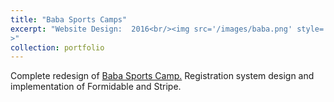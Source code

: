 ```yaml
---
title: "Baba Sports Camps"
excerpt: "Website Design:  2016<br/><img src='/images/baba.png' style='box-shadow: 0 4px 8px 0 rgba(0, 0, 0, 0.2), 0 6px 20px 0 rgba(0, 0, 0, 0.19);'
>"
collection: portfolio
---
```


Complete redesign of <a href="https://www.babasportscamp.com">Baba Sports Camp.</a> Registration system design and implementation of Formidable and Stripe. 
